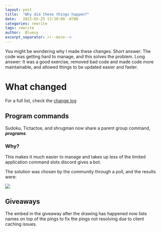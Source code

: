 ```yaml
---
layout: post
title:  "Why did these things happen?"
date:   2022-05-25 13:30:00 -0700
categories: rewrite
tags: rewrite
author:  Bluesy
excerpt_separator: <!--more-->
---
```


You might be wondering why I made these changes. Short answer: The code was getting hard to manage, and this solves
the problem. Long answer: It was a good exercise, removed bad code and made code more maintainable, and allowed things
to be updated easier and faster.

<!--more-->

# What changed

For a full list, check the [change log](/CharB0T/changes.html)

## Program commands

Sudoku, Tictactoe, and shrugman now share a parent group command, **_programs_**.

### Why?

This makes it much easier to manage and takes up less of the limited application command slots discord gives a bot.

The solution was chosen by the community through a poll, and the results were:

![](../../../../assets/img/structure_poll.png)

## Giveaways

The embed in the giveaway after the drawing has happened now lists names on top of the pings to fix the pings not
resolving due to client caching issues.